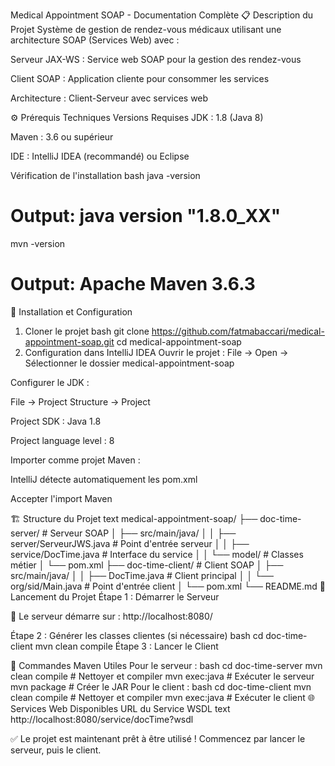 Medical Appointment SOAP - Documentation Complète
📋 Description du Projet
Système de gestion de rendez-vous médicaux utilisant une architecture SOAP (Services Web) avec :

Serveur JAX-WS : Service web SOAP pour la gestion des rendez-vous

Client SOAP : Application cliente pour consommer les services

Architecture : Client-Serveur avec services web

⚙️ Prérequis Techniques
Versions Requises
JDK : 1.8 (Java 8)

Maven : 3.6 ou supérieur

IDE : IntelliJ IDEA (recommandé) ou Eclipse

Vérification de l'installation
bash
java -version
# Output: java version "1.8.0_XX"

mvn -version
# Output: Apache Maven 3.6.3
🚀 Installation et Configuration
1. Cloner le projet
bash
git clone https://github.com/fatmabaccari/medical-appointment-soap.git
cd medical-appointment-soap
2. Configuration dans IntelliJ IDEA
Ouvrir le projet : File → Open → Sélectionner le dossier medical-appointment-soap

Configurer le JDK :

File → Project Structure → Project

Project SDK : Java 1.8

Project language level : 8

Importer comme projet Maven :

IntelliJ détecte automatiquement les pom.xml

Accepter l'import Maven

🏗️ Structure du Projet
text
medical-appointment-soap/
├── doc-time-server/          # Serveur SOAP
│   ├── src/main/java/
│   │   ├── server/ServeurJWS.java    # Point d'entrée serveur
│   │   ├── service/DocTime.java      # Interface du service
│   │   └── model/                    # Classes métier
│   └── pom.xml
├── doc-time-client/          # Client SOAP
│   ├── src/main/java/
│   │   ├── DocTime.java              # Client principal
│   │   └── org/sid/Main.java         # Point d'entrée client
│   └── pom.xml
└── README.md
🎯 Lancement du Projet
Étape 1 : Démarrer le Serveur

📌 Le serveur démarre sur : http://localhost:8080/

Étape 2 : Générer les classes clientes (si nécessaire)
bash
cd doc-time-client
mvn clean compile
Étape 3 : Lancer le Client


🔧 Commandes Maven Utiles
Pour le serveur :
bash
cd doc-time-server
mvn clean compile    # Nettoyer et compiler
mvn exec:java        # Exécuter le serveur
mvn package          # Créer le JAR
Pour le client :
bash
cd doc-time-client
mvn clean compile    # Nettoyer et compiler
mvn exec:java        # Exécuter le client
🌐 Services Web Disponibles
URL du Service WSDL
text
http://localhost:8080/service/docTime?wsdl




✅ Le projet est maintenant prêt à être utilisé ! Commencez par lancer le serveur, puis le client.


